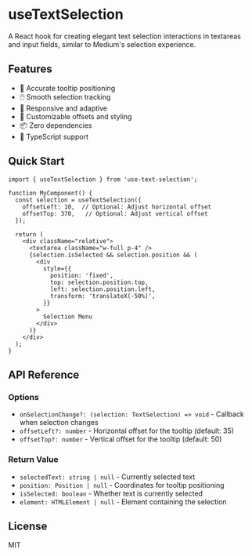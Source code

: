 # useTextSelection

A React hook for creating elegant text selection interactions in textareas and input fields, similar to Medium's selection experience.

## Features

- 🎯 Accurate tooltip positioning
- 🖱️ Smooth selection tracking
- 📱 Responsive and adaptive
- 🎨 Customizable offsets and styling
- 📦 Zero dependencies
- 💪 TypeScript support

## Quick Start

```tsx
import { useTextSelection } from 'use-text-selection';

function MyComponent() {
  const selection = useTextSelection({
    offsetLeft: 10,  // Optional: Adjust horizontal offset
    offsetTop: 370,   // Optional: Adjust vertical offset
  });

  return (
    <div className="relative">
      <textarea className="w-full p-4" />
      {selection.isSelected && selection.position && (
        <div
          style={{
            position: 'fixed',
            top: selection.position.top,
            left: selection.position.left,
            transform: 'translateX(-50%)',
          }}
        >
          Selection Menu
        </div>
      )}
    </div>
  );
}
```

## API Reference

### Options

- `onSelectionChange?: (selection: TextSelection) => void` - Callback when selection changes
- `offsetLeft?: number` - Horizontal offset for the tooltip (default: 35)
- `offsetTop?: number` - Vertical offset for the tooltip (default: 50)

### Return Value

- `selectedText: string | null` - Currently selected text
- `position: Position | null` - Coordinates for tooltip positioning
- `isSelected: boolean` - Whether text is currently selected
- `element: HTMLElement | null` - Element containing the selection

## License

MIT
